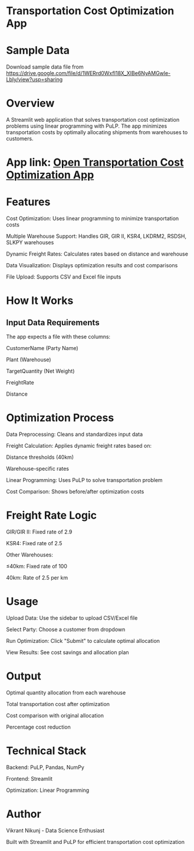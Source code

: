 # Transportation Cost Optimization App

# Sample Data
Download sample data file from  https://drive.google.com/file/d/1WERrd0WxfI18X_XIBe6NyAMGwle-LbIy/view?usp=sharing

# Overview
A Streamlit web application that solves transportation cost optimization problems using linear programming with PuLP. The app minimizes transportation costs by optimally allocating shipments from warehouses to customers.

# App link: <a href="https://prescriptive-analytics-mdrgm8e64jj7sxy62nmaf3.streamlit.app/" target="_blank">Open Transportation Cost Optimization App</a>

# Features
Cost Optimization: Uses linear programming to minimize transportation costs

Multiple Warehouse Support: Handles GIR, GIR II, KSR4, LKDRM2, RSDSH, SLKPY warehouses

Dynamic Freight Rates: Calculates rates based on distance and warehouse

Data Visualization: Displays optimization results and cost comparisons

File Upload: Supports CSV and Excel file inputs

# How It Works

## Input Data Requirements

The app expects a file with these columns:

CustomerName (Party Name)

Plant (Warehouse)

TargetQuantity (Net Weight)

FreightRate

Distance

# Optimization Process

Data Preprocessing: Cleans and standardizes input data

Freight Calculation: Applies dynamic freight rates based on:

Distance thresholds (40km)

Warehouse-specific rates

Linear Programming: Uses PuLP to solve transportation problem

Cost Comparison: Shows before/after optimization costs

# Freight Rate Logic

GIR/GIR II: Fixed rate of 2.9

KSR4: Fixed rate of 2.5

Other Warehouses:

≤40km: Fixed rate of 100

40km: Rate of 2.5 per km

# Usage

Upload Data: Use the sidebar to upload CSV/Excel file

Select Party: Choose a customer from dropdown

Run Optimization: Click "Submit" to calculate optimal allocation

View Results: See cost savings and allocation plan

# Output

Optimal quantity allocation from each warehouse

Total transportation cost after optimization

Cost comparison with original allocation

Percentage cost reduction

# Technical Stack

Backend: PuLP, Pandas, NumPy

Frontend: Streamlit

Optimization: Linear Programming


# Author
Vikrant Nikunj - Data Science Enthusiast

Built with Streamlit and PuLP for efficient transportation cost optimization
